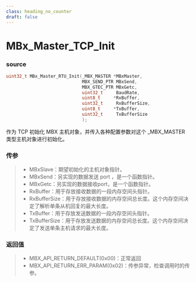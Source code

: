 ```yaml
---
class: heading_no_counter
draft: false
---
```


# MBx_Master_TCP_Init

### source

```c
uint32_t MBx_Master_RTU_Init(_MBX_MASTER *MBxMaster, 
                             MBX_SEND_PTR MBxSend,
                             MBX_GTEC_PTR MBxGetc,
                             uint32_t     BaudRate,
                             uint8_t     *RxBuffer,
                             uint32_t     RxBufferSize,
                             uint8_t     *TxBuffer,
                             uint32_t     TxBufferSize
                             );
```

作为 TCP 初始化 MBX 主机对象，并传入各种配置参数对这个 _MBX_MASTER 类型主机对象进行初始化。

### 传参

> - MBxSlave：期望初始化的主机对象指针。
> - MBxSend：另实现的数据发送 port ，是一个函数指针。
> - MBxGetc：另实现的数据接收port，是一个函数指针。
> - RxBuffer：用于存放接收数据的一段内存空间头指针。
> - RxBufferSize：用于存放接收数据的内存空间总长度。这个内存空间决定了解析单条从机回复的最大长度。
> - TxBuffer：用于存放发送数据的一段内存空间头指针。
> - TxBufferSize：用于存放发送数据的内存空间总长度。这个内存空间决定了发送单条主机请求的最大长度。

### 返回值

> - MBX_API_RETURN_DEFAULT(0x00)：正常返回
> - MBX_API_RETURN_ERR_PARAM(0x02)：传参异常，检查调用时的传参。
